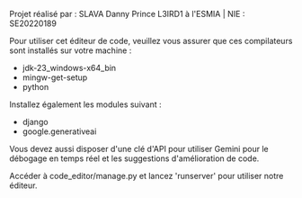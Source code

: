 Projet réalisé par : SLAVA Danny Prince L3IRD1 à l'ESMIA | NIE : SE20220189

Pour utiliser cet éditeur de code, veuillez vous assurer que ces compilateurs sont installés sur votre machine : 

- jdk-23_windows-x64_bin
- mingw-get-setup
- python

Installez également les modules suivant :

- django
- google.generativeai

Vous devez aussi disposer d'une clé d'API pour utiliser Gemini pour le débogage en temps réel et les suggestions d'amélioration de code.

Accéder à code_editor/manage.py et lancez 'runserver' pour utiliser notre éditeur.